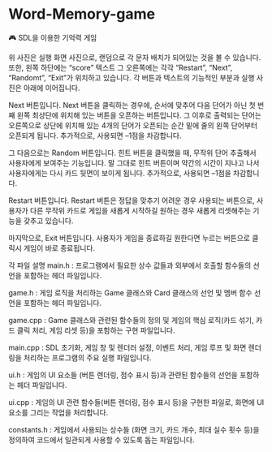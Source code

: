 # Word-Memory-game
🎮 SDL을 이용한 기억력 게임


 위 사진은 실행 화면 사진으로, 랜덤으로 각 문자 배치가 되어있는 것을 볼 수 있습니다. 또한, 왼쪽 하단에는 “score” 텍스트 그 오른쪽에는 각각 “Restart”, “Next”, “Randomt”, “Exit”가 위치하고 있습니다. 각 버튼과 텍스트의 기능적인 부분과 실행 사진은 아래에 이어집니다.


 Next 버튼입니다. Next 버튼을 클릭하는 경우에, 순서에 맞추어 다음 단어가 아닌 첫 번째 왼쪽 최상단에 위치해 있는 버튼을 오픈하는 버튼입니다. 그 이후로 출력되는 단어는 오른쪽으로 상단에 위치해 있는 4개의 단어가 오픈되는 순간 밑에 줄의 왼쪽 단어부터 오픈되게 됩니다. 추가적으로, 사용되면 –1점을 차감합니다.



 그 다음으로는 Random 버튼입니다. 힌트 버튼을 클릭했을 때, 무작위 단어 추출해서 사용자에게 보여주는 기능입니다. 말 그대로 힌트 버튼이며 약간의 시간이 지나고 나서 사용자에게는 다시 카드 뒷면이 보이게 됩니다. 추가적으로, 사용되면 –1점을 차감합니다.



 Restart 버튼입니다. Restart 버튼은 정답을 맞추기 어려운 경우 사용되는 버튼으로, 사용자가 다른 무작위 카드로 게임을 새롭게 시작하길 원하는 경우 새롭게 리셋해주는 기능을 갖추고 있습니다. 


 마지막으로, Exit 버튼입니다. 사용자가 게임을 종료하길 원한다면 누르는 버튼으로 클릭시 게임이 바로 종료됩니다.

각 파일 설명
main.h : 프로그램에서 필요한 상수 값들과 외부에서 호출할 함수들의 선언을 포함하는 헤더 파일입니다.

game.h : 게임 로직을 처리하는 Game 클래스와 Card 클래스의 선언 및 멤버 함수 선언을 포함하는 헤더 파일입니다.

game.cpp : Game 클래스와 관련된 함수들의 정의 및 게임의 핵심 로직(카드 섞기, 카드 클릭 처리, 게임 리셋 등)을 포함하는 구현 파일입니다.

main.cpp : SDL 초기화, 게임 창 및 렌더러 설정, 이벤트 처리, 게임 루프 및 화면 렌더링을 처리하는 프로그램의 주요 실행 파일입니다.

ui.h : 게임의 UI 요소들 (버튼 렌더링, 점수 표시 등)과 관련된 함수들의 선언을 포함하는 헤더 파일입니다.

ui.cpp : 게임의 UI 관련 함수들(버튼 렌더링, 점수 표시 등)을 구현한 파일로, 화면에 UI 요소를 그리는 작업을 처리합니다.

constants.h : 게임에서 사용되는 상수들 (화면 크기, 카드 개수, 최대 실수 횟수 등)을 정의하여 코드에서 일관되게 사용할 수 있도록 돕는 파일입니다.

